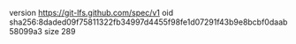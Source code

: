 version https://git-lfs.github.com/spec/v1
oid sha256:8daded09f75811322fb34997d4455f98fe1d07291f43b9e8bcbf0daab58099a3
size 289
